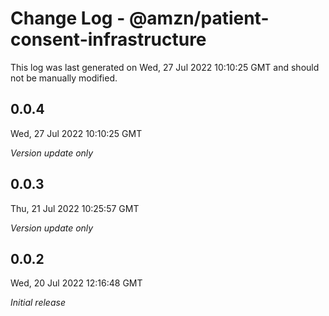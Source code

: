 # Change Log - @amzn/patient-consent-infrastructure

This log was last generated on Wed, 27 Jul 2022 10:10:25 GMT and should not be manually modified.

## 0.0.4
Wed, 27 Jul 2022 10:10:25 GMT

_Version update only_

## 0.0.3
Thu, 21 Jul 2022 10:25:57 GMT

_Version update only_

## 0.0.2
Wed, 20 Jul 2022 12:16:48 GMT

_Initial release_

